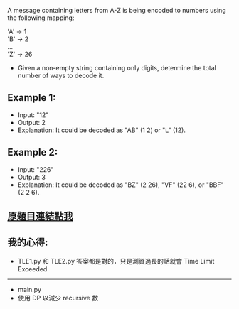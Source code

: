 A message containing letters from A-Z is being encoded to numbers using the following mapping:

'A' -> 1  
'B' -> 2  
...  
'Z' -> 26  
* Given a non-empty string containing only digits, determine the total number of ways to decode it.

## Example 1:

* Input: "12"
* Output: 2
* Explanation: It could be decoded as "AB" (1 2) or "L" (12).
## Example 2:

* Input: "226"
* Output: 3
* Explanation: It could be decoded as "BZ" (2 26), "VF" (22 6), or "BBF" (2 2 6).

## [原題目連結點我](https://leetcode.com/problems/decode-ways/)
	
## 我的心得:
* TLE1.py 和 TLE2.py 答案都是對的，只是測資過長的話就會 Time Limit Exceeded
------

* main.py
* 使用 DP 以減少 recursive 數
